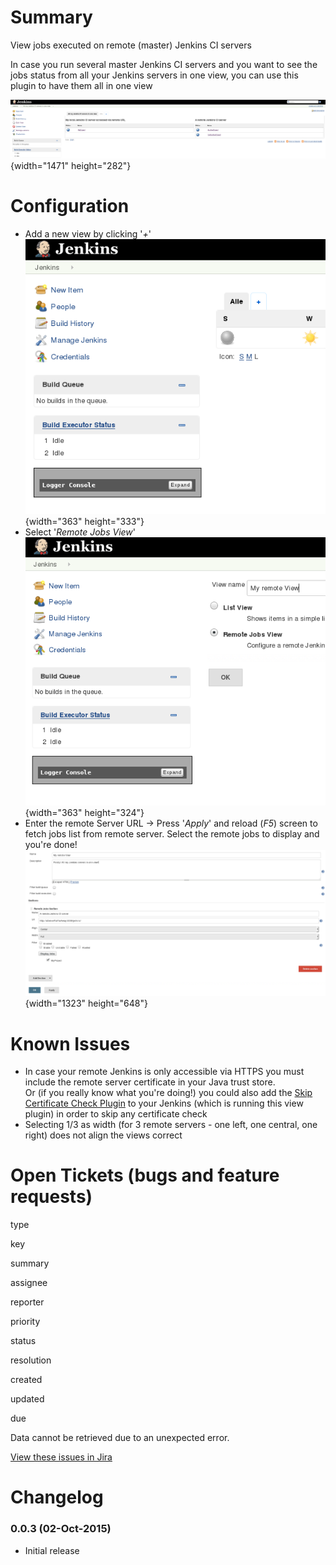# Summary

View jobs executed on remote (master) Jenkins CI servers

In case you run several master Jenkins CI servers and you want to see
the jobs status from all your Jenkins servers in one view, you can use
this plugin to have them all in one view

![](docs/images/remote_view_plugin.png){width="1471"
height="282"}

# Configuration

-   Add a new view by clicking '*+*'  
    ![](docs/images/addNewView.png){width="363"
    height="333"}
-   Select '*Remote Jobs View*'  
    ![](docs/images/addRemoteView.png){width="363"
    height="324"}
-   Enter the remote Server URL -\> Press '*Apply*' and reload (*F5*)
    screen to fetch jobs list from remote server. Select the remote jobs
    to display and you're done!  
    ![](docs/images/remoteServer.png){width="1323"
    height="648"}

# Known Issues

-   In case your remote Jenkins is only accessible via HTTPS you must
    include the remote server certificate in your Java trust store.  
    Or (if you really know what you're doing!) you could also add the
    [Skip Certificate Check
    Plugin](https://wiki.jenkins-ci.org/display/JENKINS/Skip+Certificate+Check+plugin)
    to your Jenkins (which is running this view plugin) in order to skip
    any certificate check
-   Selecting 1/3 as width (for 3 remote servers - one left, one
    central, one right) does not align the views correct

# Open Tickets (bugs and feature requests)

type

key

summary

assignee

reporter

priority

status

resolution

created

updated

due

Data cannot be retrieved due to an unexpected error.

[View these issues in
Jira](https://issues.jenkins-ci.org/secure/IssueNavigator.jspa?reset=true&jqlQuery=project%20=%20JENKINS%20AND%20status%20in%20%28Open,%20%22In%20Progress%22,%20Reopened%29%20AND%20%28component%20=%20remote-jobs-view-plugin%29&tempMax=1000&src=confmacro)

# Changelog

### 0.0.3 (02-Oct-2015)

-   Initial release
